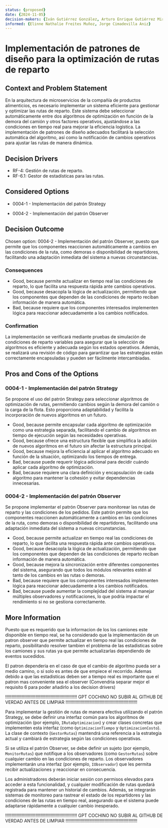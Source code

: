 ```yaml
---
status: {proposed}
date: {2024-11-05}
decision-makers: {Iván Gutiérrez González, Arturo Enrique Gutiérrez Mirandona}
informed: {Elinne Nathalie Freites Muñoz, Jorge Cimadevilla Aniz}
---
```


# Implementación de patrones de diseño para la optimización de rutas de reparto

## Context and Problem Statement

En la arquitectura de microservicios de la compañía de productos alimenticios, es necesario implementar un sistema eficiente para gestionar y optimizar las rutas de reparto. Este sistema debe seleccionar automáticamente entre dos algoritmos de optimización en función de la demora del camión y otros factores operativos, ajustándose a las condiciones en tiempo real para mejorar la eficiencia logística. La implementación de patrones de diseño adecuados facilitará la selección automática del algoritmo, así como la notificación de cambios operativos para ajustar las rutas de manera dinámica.

## Decision Drivers

* RF-4: Gestión de rutas de reparto.
* RF-6.1: Gestor de estadísticas para las rutas.

## Considered Options

* 0004-1 - Implementación del patrón Strategy

* 0004-2 - Implementación del patrón Observer

## Decision Outcome

Chosen option: 0004-2 - Implementación del patrón Observer, puesto que permite que los componentes reaccionen automáticamente a cambios en las condiciones de la ruta, como demoras o disponibilidad de repartidores, facilitando una adaptación inmediata del sistema a nuevas circunstancias.

### Consequences

* Good, because permite actualizar en tiempo real las condiciones de reparto, lo que facilita una respuesta rápida ante cambios operativos.
* Good, because desacopla la lógica de actualización, permitiendo que los componentes que dependen de las condiciones de reparto reciban información de manera automática.
* Bad, because requiere que los componentes interesados implementen lógica para reaccionar adecuadamente a los cambios notificados.

### Confirmation

La implementación se verificará mediante pruebas de simulación de condiciones de reparto variables para asegurar que la selección de algoritmos es eficiente y adecuada según los estados operativos. Además, se realizará una revisión de código para garantizar que las estrategias están correctamente encapsuladas y pueden ser fácilmente intercambiadas.

## Pros and Cons of the Options

### 0004-1 - Implementación del patrón Strategy

Se propone el uso del patrón Strategy para seleccionar algoritmos de optimización de rutas, permitiendo cambios según la demora del camión o la carga de la flota. Esto proporciona adaptabilidad y facilita la incorporación de nuevos algoritmos en un futuro.

* Good, because permite encapsular cada algoritmo de optimización como una estrategia separada, facilitando el cambio de algoritmos en tiempo de ejecución según las necesidades operativas.
* Good, because ofrece una estructura flexible que simplifica la adición de nuevos algoritmos en el futuro sin afectar la estructura principal.
* Good, because mejora la eficiencia al aplicar el algoritmo adecuado en función de la situación, optimizando los tiempos de entrega.
* Bad, because puede requerir lógica adicional para decidir cuándo aplicar cada algoritmo de optimización.
* Bad, because requiere una clara definición y encapsulación de cada algoritmo para mantener la cohesión y evitar dependencias innecesarias.

### 0004-2 - Implementación del patrón Observer

Se propone implementar el patrón Observer para monitorear las rutas de reparto y las condiciones de los pedidos. Este patrón permite que los componentes reaccionen automáticamente a cambios en las condiciones de la ruta, como demoras o disponibilidad de repartidores, facilitando una adaptación inmediata del sistema a nuevas circunstancias.

* Good, because permite actualizar en tiempo real las condiciones de reparto, lo que facilita una respuesta rápida ante cambios operativos.
* Good, because desacopla la lógica de actualización, permitiendo que los componentes que dependen de las condiciones de reparto reciban información de manera automática.
* Good, because mejora la sincronización entre diferentes componentes del sistema, asegurando que todos los módulos relevantes estén al tanto de los cambios en las rutas o demoras.
* Bad, because requiere que los componentes interesados implementen lógica para reaccionar adecuadamente a los cambios notificados.
* Bad, because puede aumentar la complejidad del sistema al manejar múltiples observadores y notificaciones, lo que podría impactar el rendimiento si no se gestiona correctamente.

## More Information
Puesto que es requerido que la informacion de los los camiones este disponible en tiempo real, se ha considerado que la implementación de un patron observer que permite actualizar en tiempo real las condiciones de reparto, posibilitando resolver tambien el problema de las estadisticas sobre los camiones y sus rutas ya que permite actualizarlas dependiendo de eventos sucedidos. 



El patron dependeria en el caso de que el cambio de algoritmo pueda ser a medio camino, o si solo es antes de que empiece el recorrido.
Ademas debido a que las estadisticas deben ser a tiempo real es importante que el patron mas conveniente sea el observer (Convendria separar mejor el requisito 6 para poder añadirlo a los decision drivers)

!!!!!!!!!!!!!!!!!!!!!!!!!!!!!!!!!!!!!!!!!!!!!!!!!!!!!!!!!
GPT COCHINO NO SUBIR AL GITHUB DE VERDAD ANTES DE LIMPIAR
!!!!!!!!!!!!!!!!!!!!!!!!!!!!!!!!!!!!!!!!!!!!!!!!!!!!!!!!!

Para implementar la gestión de rutas de manera efectiva utilizando el patrón Strategy, se debe definir una interfaz común para los algoritmos de optimización (por ejemplo, `IRutaOptimizacion`) y crear clases concretas que implementen esta interfaz (como `OptimizacionTiempo` y `OptimizacionCosto`). La clase de contexto (`GestorRutas`) mantendrá una referencia a la estrategia actual y cambiará de estrategia según las condiciones operativas.

Si se utiliza el patrón Observer, se debe definir un sujeto (por ejemplo, `MonitorRutas`) que notifique a los observadores (como `GestorRutas`) sobre cualquier cambio en las condiciones de reparto. Los observadores implementarán una interfaz (por ejemplo, `IObservador`) que les permita recibir actualizaciones y reaccionar en consecuencia.

Los administradores deberán iniciar sesión con permisos elevados para acceder a esta funcionalidad, y cualquier modificación de rutas quedará registrada para mantener un historial de cambios. Además, se integrarán sistemas de monitoreo para rastrear el estado de los repartidores y las condiciones de las rutas en tiempo real, asegurando que el sistema puede adaptarse rápidamente a cualquier cambio inesperado.

!!!!!!!!!!!!!!!!!!!!!!!!!!!!!!!!!!!!!!!!!!!!!!!!!!!!!!!!!
GPT COCHINO NO SUBIR AL GITHUB DE VERDAD ANTES DE LIMPIAR
!!!!!!!!!!!!!!!!!!!!!!!!!!!!!!!!!!!!!!!!!!!!!!!!!!!!!!!!!

